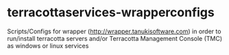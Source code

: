 terracottaservices-wrapperconfigs
=================================

Scripts/Configs for wrapper (http://wrapper.tanukisoftware.com) in order to run/install terracotta servers and/or Terracotta Management Console (TMC) as windows or linux services
